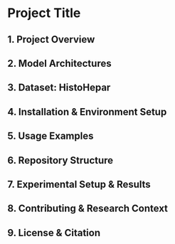 # Project Title

## 1. Project Overview

## 2. Model Architectures

## 3. Dataset: HistoHepar

## 4. Installation & Environment Setup

## 5. Usage Examples

## 6. Repository Structure

## 7. Experimental Setup & Results

## 8. Contributing & Research Context

## 9. License & Citation
